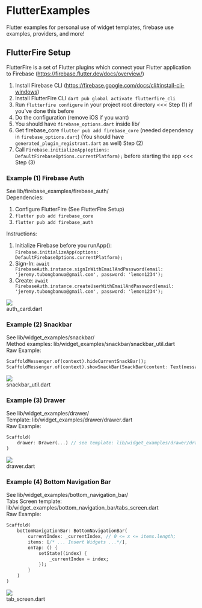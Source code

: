 # FlutterExamples

Flutter examples for personal use of widget templates, firebase use examples, providers, and more!

## FlutterFire Setup

FlutterFire is a set of Flutter plugins which connect your Flutter application to Firebase (https://firebase.flutter.dev/docs/overview/)

1. Install Firebase CLI (https://firebase.google.com/docs/cli#install-cli-windows)
2. Install FlutterFire CLI `dart pub global activate flutterfire_cli`
3. Run `flutterfire configure` in your project root directory <<< Step (1) if you've done this before
4. Do the configuration (remove iOS if you want)
5. You should have `firebase_options.dart` inside lib/
6. Get firebase_core `flutter pub add firebase_core` (needed dependency in `firebase_options.dart`) (You should have `generated_plugin_registrant.dart` as well) Step (2)
7. Call `Firebase.initializeApp(options: DefaultFirebaseOptions.currentPlatform);` before starting the app <<< Step (3)

### Example (1) Firebase Auth

See lib/firebase_examples/firebase_auth/ \
Dependencies:

1. Configure FlutterFire (See FlutterFire Setup)
2. `flutter pub add firebase_core`
3. `flutter pub add firebase_auth`

Instructions:

1. Initialize Firebase before you runApp(): `Firebase.initializeApp(options: DefaultFirebaseOptions.currentPlatform);`
2. Sign-In: `await FirebaseAuth.instance.signInWithEmailAndPassword(email: 'jeremy.tubongbanua@gmail.com', password: 'lemon1234');`
3. Create: `await FirebaseAuth.instance.createUserWithEmailAndPassword(email: 'jeremy.tubongbanua@gmail.com', password: 'lemon1234');`

![](https://i.imgur.com/KaB9HtH.png) \
auth_card.dart

### Example (2) Snackbar

See lib/widget_examples/snackbar/ \
Method examples: lib/widget_examples/snackbar/snackbar_util.dart \
Raw Example:

```dart
ScaffoldMessenger.of(context).hideCurrentSnackBar();
ScaffoldMessenger.of(context).showSnackBar(SnackBar(content: Text(message)));
```

![](https://i.imgur.com/Ky7hnzu.png) \
snackbar_util.dart

### Example (3) Drawer

See lib/widget_examples/drawer/ \
Template: lib/widget_examples/drawer/drawer.dart \
Raw Example:

```dart
Scaffold(
    drawer: Drawer(...) // see template: lib/widget_examples/drawer/drawer.dart
)
```

![](https://i.imgur.com/1dwMjxE.png) \
drawer.dart

### Example (4) Bottom Navigation Bar

See lib/widget_examples/bottom_navigation_bar/ \
Tabs Screen template: lib/widget_examples/bottom_navigation_bar/tabs_screen.dart \
Raw Example:

```dart
Scaffold(
    bottomNavigationBar: BottomNavigationBar(
        currentIndex: _currentIndex, // 0 <= x <= items.length;
        items: [/* ... Insert Widgets ...*/],
        onTap: () {
            setState((index) {
                _currentIndex = index;
            });
        }
    )
)
```

![](https://i.imgur.com/usXxrj7.png) \
tab_screen.dart
